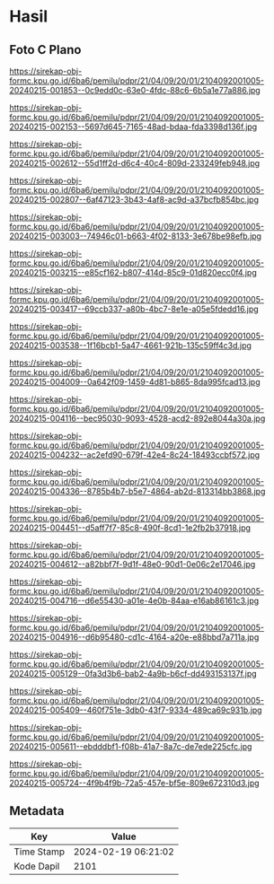 # Hasil

## Foto C Plano

https://sirekap-obj-formc.kpu.go.id/6ba6/pemilu/pdpr/21/04/09/20/01/2104092001005-20240215-001853--0c9edd0c-63e0-4fdc-88c6-6b5a1e77a886.jpg

https://sirekap-obj-formc.kpu.go.id/6ba6/pemilu/pdpr/21/04/09/20/01/2104092001005-20240215-002153--5697d645-7165-48ad-bdaa-fda3398d136f.jpg

https://sirekap-obj-formc.kpu.go.id/6ba6/pemilu/pdpr/21/04/09/20/01/2104092001005-20240215-002612--55d1ff2d-d6c4-40c4-809d-233249feb948.jpg

https://sirekap-obj-formc.kpu.go.id/6ba6/pemilu/pdpr/21/04/09/20/01/2104092001005-20240215-002807--6af47123-3b43-4af8-ac9d-a37bcfb854bc.jpg

https://sirekap-obj-formc.kpu.go.id/6ba6/pemilu/pdpr/21/04/09/20/01/2104092001005-20240215-003003--74946c01-b663-4f02-8133-3e678be98efb.jpg

https://sirekap-obj-formc.kpu.go.id/6ba6/pemilu/pdpr/21/04/09/20/01/2104092001005-20240215-003215--e85cf162-b807-414d-85c9-01d820ecc0f4.jpg

https://sirekap-obj-formc.kpu.go.id/6ba6/pemilu/pdpr/21/04/09/20/01/2104092001005-20240215-003417--69ccb337-a80b-4bc7-8e1e-a05e5fdedd16.jpg

https://sirekap-obj-formc.kpu.go.id/6ba6/pemilu/pdpr/21/04/09/20/01/2104092001005-20240215-003538--1f16bcb1-5a47-4661-921b-135c59ff4c3d.jpg

https://sirekap-obj-formc.kpu.go.id/6ba6/pemilu/pdpr/21/04/09/20/01/2104092001005-20240215-004009--0a642f09-1459-4d81-b865-8da995fcad13.jpg

https://sirekap-obj-formc.kpu.go.id/6ba6/pemilu/pdpr/21/04/09/20/01/2104092001005-20240215-004116--bec95030-9093-4528-acd2-892e8044a30a.jpg

https://sirekap-obj-formc.kpu.go.id/6ba6/pemilu/pdpr/21/04/09/20/01/2104092001005-20240215-004232--ac2efd90-679f-42e4-8c24-18493ccbf572.jpg

https://sirekap-obj-formc.kpu.go.id/6ba6/pemilu/pdpr/21/04/09/20/01/2104092001005-20240215-004336--8785b4b7-b5e7-4864-ab2d-813314bb3868.jpg

https://sirekap-obj-formc.kpu.go.id/6ba6/pemilu/pdpr/21/04/09/20/01/2104092001005-20240215-004451--d5aff7f7-85c8-490f-8cd1-1e2fb2b37918.jpg

https://sirekap-obj-formc.kpu.go.id/6ba6/pemilu/pdpr/21/04/09/20/01/2104092001005-20240215-004612--a82bbf7f-9d1f-48e0-90d1-0e06c2e17046.jpg

https://sirekap-obj-formc.kpu.go.id/6ba6/pemilu/pdpr/21/04/09/20/01/2104092001005-20240215-004716--d6e55430-a01e-4e0b-84aa-e16ab86161c3.jpg

https://sirekap-obj-formc.kpu.go.id/6ba6/pemilu/pdpr/21/04/09/20/01/2104092001005-20240215-004916--d6b95480-cd1c-4164-a20e-e88bbd7a711a.jpg

https://sirekap-obj-formc.kpu.go.id/6ba6/pemilu/pdpr/21/04/09/20/01/2104092001005-20240215-005129--0fa3d3b6-bab2-4a9b-b6cf-dd493153137f.jpg

https://sirekap-obj-formc.kpu.go.id/6ba6/pemilu/pdpr/21/04/09/20/01/2104092001005-20240215-005409--460f751e-3db0-43f7-9334-489ca69c931b.jpg

https://sirekap-obj-formc.kpu.go.id/6ba6/pemilu/pdpr/21/04/09/20/01/2104092001005-20240215-005611--ebdddbf1-f08b-41a7-8a7c-de7ede225cfc.jpg

https://sirekap-obj-formc.kpu.go.id/6ba6/pemilu/pdpr/21/04/09/20/01/2104092001005-20240215-005724--4f9b4f9b-72a5-457e-bf5e-809e672310d3.jpg


## Metadata

| Key        | Value               |
| ---------- | ------------------- |
| Time Stamp | 2024-02-19 06:21:02 |
| Kode Dapil | 2101                |



